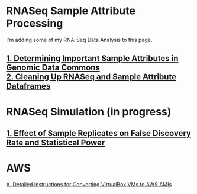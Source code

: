 # RNASeq Sample Attribute Processing
I'm adding some of my RNA-Seq Data Analysis to this page.

[1. Determining Important Sample Attributes in Genomic Data Commons](GDC_Sample_Attribute_Extraction.md)  
[2. Cleaning Up RNASeq and Sample Attribute Dataframes](https://keslingmj.github.io/Clean_RNASeq_Attributes/QA.html)
---
# RNASeq Simulation (in progress)
[1. Effect of Sample Replicates on False Discovery Rate and Statistical Power](FDR_and_Replicates.md)
---
# AWS
[A. Detailed Instructions for Converting VirtualBox VMs to AWS AMIs](https://keslingmj.github.io/Upload_VM_S3_Convert_AMI/Upload_Convert_VM.html)
